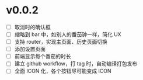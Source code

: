 # v0.0.2

- [ ] 取消时的确认框
- [ ] 缩略到 bar 中，如别人的番茄钟一样，简化 UX
- [ ] 支持 router，实现主页面、历史页面切换
- [ ] 添加设置页面
- [ ] 前端显示每个番茄的时长
- [ ] 建立 github workflow，打 tag 时，自动编译打包发布
- [ ] 全面 ICON 化，各个按钮尽可能变成 ICON
